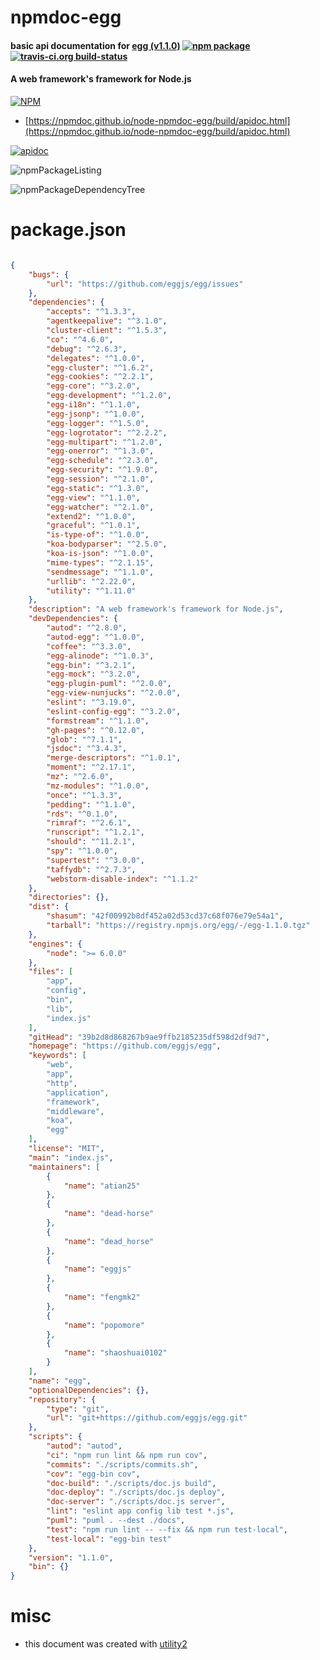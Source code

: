 # npmdoc-egg

#### basic api documentation for  [egg (v1.1.0)](https://github.com/eggjs/egg)  [![npm package](https://img.shields.io/npm/v/npmdoc-egg.svg?style=flat-square)](https://www.npmjs.org/package/npmdoc-egg) [![travis-ci.org build-status](https://api.travis-ci.org/npmdoc/node-npmdoc-egg.svg)](https://travis-ci.org/npmdoc/node-npmdoc-egg)

#### A web framework's framework for Node.js

[![NPM](https://nodei.co/npm/egg.png?downloads=true&downloadRank=true&stars=true)](https://www.npmjs.com/package/egg)

- [https://npmdoc.github.io/node-npmdoc-egg/build/apidoc.html](https://npmdoc.github.io/node-npmdoc-egg/build/apidoc.html)

[![apidoc](https://npmdoc.github.io/node-npmdoc-egg/build/screenCapture.buildCi.browser.%252Ftmp%252Fbuild%252Fapidoc.html.png)](https://npmdoc.github.io/node-npmdoc-egg/build/apidoc.html)

![npmPackageListing](https://npmdoc.github.io/node-npmdoc-egg/build/screenCapture.npmPackageListing.svg)

![npmPackageDependencyTree](https://npmdoc.github.io/node-npmdoc-egg/build/screenCapture.npmPackageDependencyTree.svg)



# package.json

```json

{
    "bugs": {
        "url": "https://github.com/eggjs/egg/issues"
    },
    "dependencies": {
        "accepts": "^1.3.3",
        "agentkeepalive": "^3.1.0",
        "cluster-client": "^1.5.3",
        "co": "^4.6.0",
        "debug": "^2.6.3",
        "delegates": "^1.0.0",
        "egg-cluster": "^1.6.2",
        "egg-cookies": "^2.2.1",
        "egg-core": "^3.2.0",
        "egg-development": "^1.2.0",
        "egg-i18n": "^1.1.0",
        "egg-jsonp": "^1.0.0",
        "egg-logger": "^1.5.0",
        "egg-logrotator": "^2.2.2",
        "egg-multipart": "^1.2.0",
        "egg-onerror": "^1.3.0",
        "egg-schedule": "^2.3.0",
        "egg-security": "^1.9.0",
        "egg-session": "^2.1.0",
        "egg-static": "^1.3.0",
        "egg-view": "^1.1.0",
        "egg-watcher": "^2.1.0",
        "extend2": "^1.0.0",
        "graceful": "^1.0.1",
        "is-type-of": "^1.0.0",
        "koa-bodyparser": "^2.5.0",
        "koa-is-json": "^1.0.0",
        "mime-types": "^2.1.15",
        "sendmessage": "^1.1.0",
        "urllib": "^2.22.0",
        "utility": "^1.11.0"
    },
    "description": "A web framework's framework for Node.js",
    "devDependencies": {
        "autod": "^2.8.0",
        "autod-egg": "^1.0.0",
        "coffee": "^3.3.0",
        "egg-alinode": "^1.0.3",
        "egg-bin": "^3.2.1",
        "egg-mock": "^3.2.0",
        "egg-plugin-puml": "^2.0.0",
        "egg-view-nunjucks": "^2.0.0",
        "eslint": "^3.19.0",
        "eslint-config-egg": "^3.2.0",
        "formstream": "^1.1.0",
        "gh-pages": "^0.12.0",
        "glob": "^7.1.1",
        "jsdoc": "^3.4.3",
        "merge-descriptors": "^1.0.1",
        "moment": "^2.17.1",
        "mz": "^2.6.0",
        "mz-modules": "^1.0.0",
        "once": "^1.3.3",
        "pedding": "^1.1.0",
        "rds": "^0.1.0",
        "rimraf": "^2.6.1",
        "runscript": "^1.2.1",
        "should": "^11.2.1",
        "spy": "^1.0.0",
        "supertest": "^3.0.0",
        "taffydb": "^2.7.3",
        "webstorm-disable-index": "^1.1.2"
    },
    "directories": {},
    "dist": {
        "shasum": "42f00992b8df452a02d53cd37c68f076e79e54a1",
        "tarball": "https://registry.npmjs.org/egg/-/egg-1.1.0.tgz"
    },
    "engines": {
        "node": ">= 6.0.0"
    },
    "files": [
        "app",
        "config",
        "bin",
        "lib",
        "index.js"
    ],
    "gitHead": "39b2d8d868267b9ae9ffb2185235df598d2df9d7",
    "homepage": "https://github.com/eggjs/egg",
    "keywords": [
        "web",
        "app",
        "http",
        "application",
        "framework",
        "middleware",
        "koa",
        "egg"
    ],
    "license": "MIT",
    "main": "index.js",
    "maintainers": [
        {
            "name": "atian25"
        },
        {
            "name": "dead-horse"
        },
        {
            "name": "dead_horse"
        },
        {
            "name": "eggjs"
        },
        {
            "name": "fengmk2"
        },
        {
            "name": "popomore"
        },
        {
            "name": "shaoshuai0102"
        }
    ],
    "name": "egg",
    "optionalDependencies": {},
    "repository": {
        "type": "git",
        "url": "git+https://github.com/eggjs/egg.git"
    },
    "scripts": {
        "autod": "autod",
        "ci": "npm run lint && npm run cov",
        "commits": "./scripts/commits.sh",
        "cov": "egg-bin cov",
        "doc-build": "./scripts/doc.js build",
        "doc-deploy": "./scripts/doc.js deploy",
        "doc-server": "./scripts/doc.js server",
        "lint": "eslint app config lib test *.js",
        "puml": "puml . --dest ./docs",
        "test": "npm run lint -- --fix && npm run test-local",
        "test-local": "egg-bin test"
    },
    "version": "1.1.0",
    "bin": {}
}
```



# misc
- this document was created with [utility2](https://github.com/kaizhu256/node-utility2)
